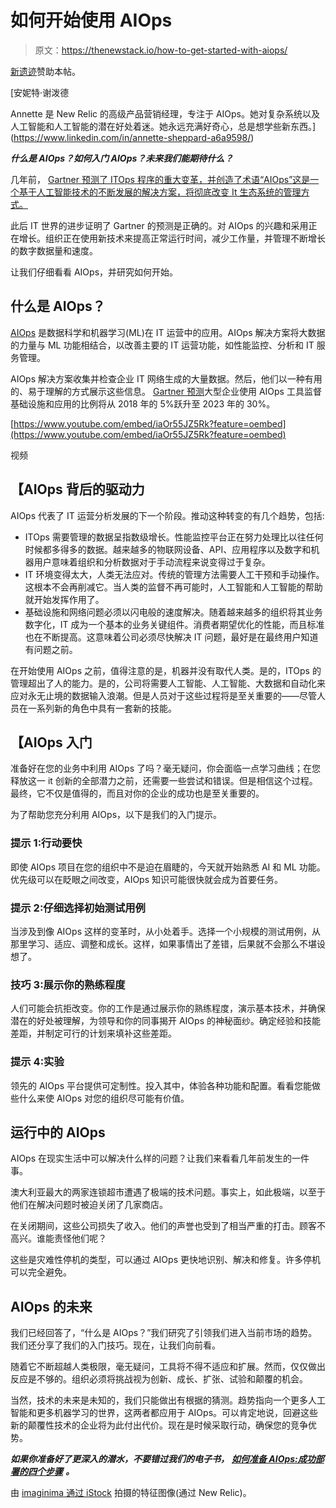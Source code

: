 # 如何开始使用 AIOps

> 原文：<https://thenewstack.io/how-to-get-started-with-aiops/>

[新遗迹](https://newrelic.com/)赞助本帖。

 [安妮特·谢泼德

Annette 是 New Relic 的高级产品营销经理，专注于 AIOps。她对复杂系统以及人工智能和人工智能的潜在好处着迷。她永远充满好奇心，总是想学些新东西。](https://www.linkedin.com/in/annette-sheppard-a6a9598/) 

***什么是 AIOps？如何入门 AIOps？未来我们能期待什么？***

几年前， [Gartner 预测了 ITOps 程序的重大变革，并创造了术语“AIOps”这是一个基于人工智能技术的不断发展的解决方案，将彻底改变 It 生态系统的管理方式。](https://blogs.gartner.com/andrew-lerner/2017/08/09/aiops-platforms/)

此后 IT 世界的进步证明了 Gartner 的预测是正确的。对 AIOps 的兴趣和采用正在增长。组织正在使用新技术来提高正常运行时间，减少工作量，并管理不断增长的数字数据量和速度。

让我们仔细看看 AIOps，并研究如何开始。

## **什么是 AIOps？**

[AIOps](https://blog.newrelic.com/engineering/what-is-aiops/) 是数据科学和机器学习(ML)在 IT 运营中的应用。AIOps 解决方案将大数据的力量与 ML 功能相结合，以改善主要的 IT 运营功能，如性能监控、分析和 IT 服务管理。

AIOps 解决方案收集并检查企业 IT 网络生成的大量数据。然后，他们以一种有用的、易于理解的方式展示这些信息。 [Gartner 预测](https://www.gartner.com/smarterwithgartner/how-to-get-started-with-aiops/)大型企业使用 AIOps 工具监督基础设施和应用的比例将从 2018 年的 5%跃升至 2023 年的 30%。

[https://www.youtube.com/embed/iaOr55JZ5Rk?feature=oembed](https://www.youtube.com/embed/iaOr55JZ5Rk?feature=oembed)

视频

## 【AIOps 背后的驱动力

AIOps 代表了 IT 运营分析发展的下一个阶段。推动这种转变的有几个趋势，包括:

*   ITOps 需要管理的数据呈指数级增长。性能监控平台正在努力处理比以往任何时候都多得多的数据。越来越多的物联网设备、API、应用程序以及数字和机器用户意味着组织和分析数据对于手动流程来说变得过于复杂。
*   IT 环境变得太大，人类无法应对。传统的管理方法需要人工干预和手动操作。这根本不会再削减它。当人类的监督不再可能时，人工智能和人工智能的帮助就开始发挥作用了。
*   基础设施和网络问题必须以闪电般的速度解决。随着越来越多的组织将其业务数字化，IT 成为一个基本的业务关键组件。消费者期望优化的性能，而且标准也在不断提高。这意味着公司必须尽快解决 IT 问题，最好是在最终用户知道有问题之前。

在开始使用 AIOps 之前，值得注意的是，机器并没有取代人类。是的，ITOps 的管理超出了人的能力。是的，公司将需要人工智能、人工智能、大数据和自动化来应对永无止境的数据输入浪潮。但是人员对于这些过程将是至关重要的——尽管人员在一系列新的角色中具有一套新的技能。

## 【AIOps 入门

准备好在您的业务中利用 AIOps 了吗？毫无疑问，你会面临一点学习曲线；在您释放这一 it 创新的全部潜力之前，还需要一些尝试和错误。但是相信这个过程。最终，它不仅是值得的，而且对你的企业的成功也是至关重要的。

为了帮助您充分利用 AIOps，以下是我们的入门提示。

### **提示 1:行动要快**

即使 AIOps 项目在您的组织中不是迫在眉睫的，今天就开始熟悉 AI 和 ML 功能。优先级可以在眨眼之间改变，AIOps 知识可能很快就会成为首要任务。

### **提示 2:仔细选择初始测试用例**

当涉及到像 AIOps 这样的变革时，从小处着手。选择一个小规模的测试用例，从那里学习、适应、调整和成长。这样，如果事情出了差错，后果就不会那么不堪设想了。

### 技巧 3:展示你的熟练程度

人们可能会抗拒改变。你的工作是通过展示你的熟练程度，演示基本技术，并确保潜在的好处被理解，为领导和你的同事揭开 AIOps 的神秘面纱。确定经验和技能差距，并制定可行的计划来填补这些差距。

### **提示 4:实验**

领先的 AIOps 平台提供可定制性。投入其中，体验各种功能和配置。看看您能做些什么来使 AIOps 对您的组织尽可能有价值。

## **运行中的 AIOps**

AIOps 在现实生活中可以解决什么样的问题？让我们来看看几年前发生的一件事。

澳大利亚最大的两家连锁超市遭遇了极端的技术问题。事实上，如此极端，以至于他们在解决问题时被迫关闭了几家商店。

在关闭期间，这些公司损失了收入。他们的声誉也受到了相当严重的打击。顾客不高兴。谁能责怪他们呢？

这些是灾难性停机的类型，可以通过 AIOps 更快地识别、解决和修复。许多停机可以完全避免。

## **AIOps 的未来**

我们已经回答了，“什么是 AIOps？”我们研究了引领我们进入当前市场的趋势。我们还分享了我们的入门技巧。现在，让我们向前看。

随着它不断超越人类极限，毫无疑问，工具将不得不适应和扩展。然而，仅仅做出反应是不够的。组织必须将挑战视为创新、成长、扩张、试验和颠覆的机会。

当然，技术的未来是未知的，我们只能做出有根据的猜测。趋势指向一个更多人工智能和更多机器学习的世界，这两者都应用于 AIOps。可以肯定地说，回避这些新的颠覆性技术的企业将为此付出代价。现在是时候采取行动，确保您的竞争优势。

***如果你准备好了更深入的潜水，不要错过我们的电子书，*** [***如何准备 AIOps:成功部署的四个步骤***](https://newrelic.com/resources/ebooks/how-to-prepare-for-aiops) ***。***

由 [imaginima 通过 iStock](https://www.istockphoto.com/au/photo/artificial-intelligence-gm1125466910-295879422) 拍摄的特征图像(通过 New Relic)。

<svg xmlns:xlink="http://www.w3.org/1999/xlink" viewBox="0 0 68 31" version="1.1"><title>Group</title> <desc>Created with Sketch.</desc></svg>
